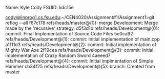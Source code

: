 Name: Kyle Cody
FSUID: kdc15e


cody@linprog1.cs.fsu.edu:~/CEN4020/Assignment#1/Assignment1>git reflog --all
f67c178 refs/heads/master@{0}: merge Development: Merge made by the 'recursive' strategy.
d5f3d1b refs/heads/Development@{0}: commit: Final Implementation of Source Code Files
5e0ca92 refs/heads/Development@{1}: commit: Initial implementation of main.cpp
a1111d3 refs/heads/Development@{2}: commit: Initial implementation of Mighty War Axe
2f19cea refs/heads/Development@{3}: commit: Initial implementation of Crazy Random Sword
4aeeed7 refs/heads/Development@{4}: commit: Initial implmentation of Simple Hammer
cb34f25 refs/heads/Development@{5}: branch: Created from master
